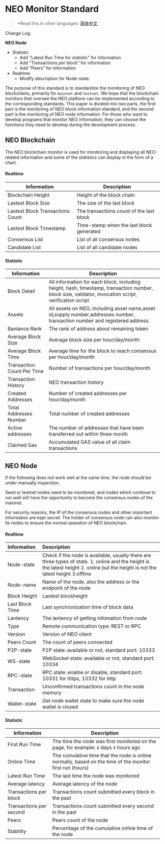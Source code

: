 # NEO Monitor Standard

> *Read this in other languages: [简体中文](NEO-监控标准.md).

Change Log: 

**NEO Node**

 - Statistic
     - Add "Latest Run Time for statistic" for information 
     - Add "Transactions per block" for information
     - Add "Peers" for information
 - Realtime 
     - Modify description for Node-state.  

The purpose of this standard is to standardize the monitoring of NEO blockchains, primarily for `mainnet` and `testnet`. We hope that the blockchain monitors that oversee the NEO platform can be implemented according to the corresponding standards.
This paper is divided into two parts, the first part is the monitoring of NEO block information standard, and the second part is the monitoring of NEO node information. For those who want to develop programs that monitor NEO information, they can choose the functions they need to develop during the development process.

## NEO Blockchain

The NEO blockchain monitor is used for monitoring and displaying all NEO-related information and  some of the statistics  can display in the form of a chart.

#### Realtime

| Information                      | Description                              |
| -------------------------------- | ---------------------------------------- |
| Blockchain Height                | Height of the block chain                |
| Lastest Block Size               | The size of the last block               |
| Lastest Block Transactions Count | The transactions count of the last block |
| Lastest Block  Timestamp         | Time-stamp when the last block generated |
| Consensus List                   | List of all consensus nodes              |
| Candidate List                   | List of all candidate nodes              |

#### Statistic

| Information                | Description                                                  |
| -------------------------- | ------------------------------------------------------------ |
| Block Detail               | All information for each block, including height, hash, timestamp, transaction number, block size, validator, invocation script, verification script |
| Assets                     | All assets on NEO, including asset name,asset id,supply number,addresses number, transaction number and registered address |
| Banlance Rank              | The rank of address about remaining token                    |
| Average Block Size         | Average block size per hour/day/month                        |
| Average Block Time         | Average time for the block to reach consensus per hour/day/month |
| Transaction Count Per Time | Number of transactions per hour/day/month                    |
| Transaction History        | NEO transaction history                                      |
| Created Addresses          | Number of created addresses per hour/day/month               |
| Total Addresses Number     | Total number of created addresses                            |
| Active addresses           | The number of addresses  that have been transferred out within three month |
| Claimed Gas                | Accumulated GAS value of all claim transactions              |



## NEO Node

If the following does not work well at the same time, the node should be under manually inspection.

Seed or testnet nodes need to be monitored, and nodes which continue to run well will have the opportunity to become the consensus nodes of the mainnet.

For security reasons, the IP of the consensus nodes and other important information are kept secret. The holder of consensus node can also monitor its nodes to ensure the normal operation of NEO blockchain.

#### Realtime

| Information     | Description                                                  |
| :-------------- | :----------------------------------------------------------- |
| Node-state      | Check if the node is available, usually there are three types of state. 1. online and the height is the latest height 2. online but the height is not the latest height 3.offline |
| Node-name       | Name of the node, also the address or the endpoint of the node |
| Block Height    | Lastest blockheight                                          |
| Last Block Time | Last synchronization time of block data                      |
| Lantency        | The lantency of getting infomation from node                 |
| Type            | Remote communication type: REST or RPC                       |
| Version         | Version of NEO client                                        |
| Peers Count     | The count of peers connected                                 |
| P2P-state       | P2P state: available or not, standard port: 10333            |
| WS-state        | WebSocket state: available or not, standard port: 10334      |
| RPC-state       | RPC state: enable or disable, standard port: 10331 for https, 10332 for http |
| Transaction     | Unconfirmed transactions count in the node memory            |
| Wallet-state    | Get node wallet state to make sure the node wallet is closed |



#### Statistic

| Information             | Description                                                  |
| ----------------------- | ------------------------------------------------------------ |
| First Run Time          | The time the node was first monitored on the page, for example:  x days x hours ago |
| Online Time             | The cumulative time that the node is online normally, based on the time of the monitor first run (hours) |
| Latest Run Time         | The last time the node was monitored                         |
| Average latency         | Average latency of the node                                  |
| Transactions per block  | Transactions count submitted every block in the past         |
| Transactions per second | Transactions count submitted every second in the past        |
| Peers                   | Peers count of the node                                      |
| Stability               | Percentage of the cumulative online time of the node         |
